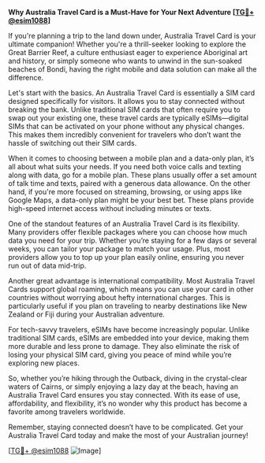 **Why Australia Travel Card is a Must-Have for Your Next Adventure [[TG💪+ @esim1088](https://t.me/s/esim1088)]**

If you're planning a trip to the land down under, Australia Travel Card is your ultimate companion! Whether you're a thrill-seeker looking to explore the Great Barrier Reef, a culture enthusiast eager to experience Aboriginal art and history, or simply someone who wants to unwind in the sun-soaked beaches of Bondi, having the right mobile and data solution can make all the difference.

Let's start with the basics. An Australia Travel Card is essentially a SIM card designed specifically for visitors. It allows you to stay connected without breaking the bank. Unlike traditional SIM cards that often require you to swap out your existing one, these travel cards are typically eSIMs—digital SIMs that can be activated on your phone without any physical changes. This makes them incredibly convenient for travelers who don’t want the hassle of switching out their SIM cards.

When it comes to choosing between a mobile plan and a data-only plan, it’s all about what suits your needs. If you need both voice calls and texting along with data, go for a mobile plan. These plans usually offer a set amount of talk time and texts, paired with a generous data allowance. On the other hand, if you're more focused on streaming, browsing, or using apps like Google Maps, a data-only plan might be your best bet. These plans provide high-speed internet access without including minutes or texts.

One of the standout features of an Australia Travel Card is its flexibility. Many providers offer flexible packages where you can choose how much data you need for your trip. Whether you’re staying for a few days or several weeks, you can tailor your package to match your usage. Plus, most providers allow you to top up your plan easily online, ensuring you never run out of data mid-trip.

Another great advantage is international compatibility. Most Australia Travel Cards support global roaming, which means you can use your card in other countries without worrying about hefty international charges. This is particularly useful if you plan on traveling to nearby destinations like New Zealand or Fiji during your Australian adventure.

For tech-savvy travelers, eSIMs have become increasingly popular. Unlike traditional SIM cards, eSIMs are embedded into your device, making them more durable and less prone to damage. They also eliminate the risk of losing your physical SIM card, giving you peace of mind while you’re exploring new places.

So, whether you’re hiking through the Outback, diving in the crystal-clear waters of Cairns, or simply enjoying a lazy day at the beach, having an Australia Travel Card ensures you stay connected. With its ease of use, affordability, and flexibility, it’s no wonder why this product has become a favorite among travelers worldwide.

Remember, staying connected doesn’t have to be complicated. Get your Australia Travel Card today and make the most of your Australian journey! 

[[TG💪+ @esim1088](https://t.me/s/esim1088) ![Image](https://i.postimg.cc/Y0z9fWf4/image.png)]